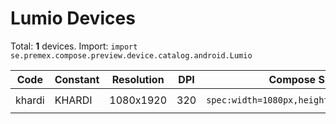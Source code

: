 # Lumio Devices

Total: **1** devices. Import: `import se.premex.compose.preview.device.catalog.android.Lumio`

| Code | Constant | Resolution | DPI | Compose Spec | Preview Usage |
|------|----------|------------|-----|-------------|---------------|
| khardi | KHARDI | 1080x1920 | 320 | `spec:width=1080px,height=1920px,dpi=320` | `@Preview(device = Lumio.KHARDI)` |

<!-- Generated automatically. Do not edit manually. -->
